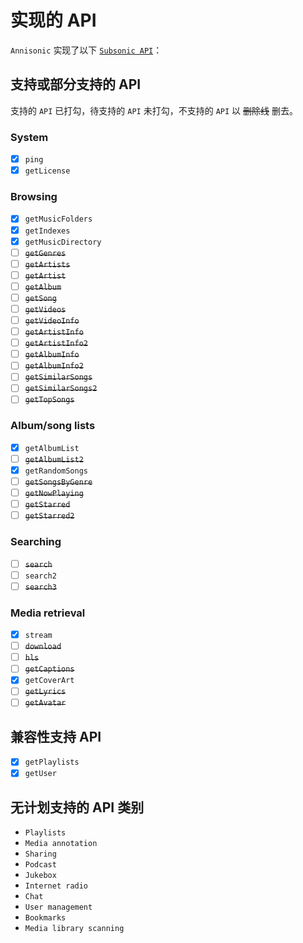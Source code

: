 # 实现的 API

`Annisonic` 实现了以下 [`Subsonic API`](http://www.subsonic.org/pages/api.jsp)：

## 支持或部分支持的 API

支持的 `API` 已打勾，待支持的 `API` 未打勾，不支持的 `API` 以 ~~删除线~~ 删去。

### System

- [x] `ping`
- [x] `getLicense`

### Browsing

- [x] `getMusicFolders`
- [x] `getIndexes`
- [x] `getMusicDirectory`
- [ ] ~~`getGenres`~~
- [ ] ~~`getArtists`~~
- [ ] ~~`getArtist`~~
- [ ] ~~`getAlbum`~~
- [ ] ~~`getSong`~~
- [ ] ~~`getVideos`~~
- [ ] ~~`getVideoInfo`~~
- [ ] ~~`getArtistInfo`~~
- [ ] ~~`getArtistInfo2`~~
- [ ] ~~`getAlbumInfo`~~
- [ ] ~~`getAlbumInfo2`~~
- [ ] ~~`getSimilarSongs`~~
- [ ] ~~`getSimilarSongs2`~~
- [ ] ~~`getTopSongs`~~

### Album/song lists

- [x] `getAlbumList`
- [ ] ~~`getAlbumList2`~~
- [x] `getRandomSongs`
- [ ] ~~`getSongsByGenre`~~
- [ ] ~~`getNowPlaying`~~
- [ ] ~~`getStarred`~~
- [ ] ~~`getStarred2`~~

### Searching

- [ ] ~~`search`~~
- [ ] `search2`
- [ ] ~~`search3`~~

### Media retrieval

- [x] `stream`
- [ ] ~~`download`~~
- [ ] ~~`hls`~~
- [ ] ~~`getCaptions`~~
- [x] `getCoverArt`
- [ ] ~~`getLyrics`~~
- [ ] ~~`getAvatar`~~

## 兼容性支持 API

- [x] `getPlaylists`
- [x] `getUser`

## 无计划支持的 API 类别

- `Playlists`
- `Media annotation`
- `Sharing`
- `Podcast`
- `Jukebox`
- `Internet radio`
- `Chat`
- `User management`
- `Bookmarks`
- `Media library scanning`